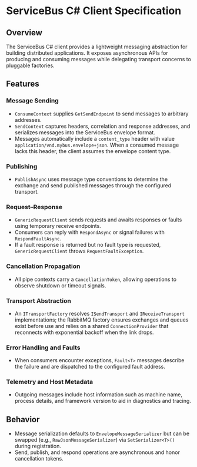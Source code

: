 # ServiceBus C# Client Specification

## Overview
The ServiceBus C# client provides a lightweight messaging abstraction for building distributed applications. It exposes asynchronous APIs for producing and consuming messages while delegating transport concerns to pluggable factories.

## Features

### Message Sending
- `ConsumeContext` supplies `GetSendEndpoint` to send messages to arbitrary addresses.
- `SendContext` captures headers, correlation and response addresses, and serializes messages into the ServiceBus envelope format.
- Messages automatically include a `content_type` header with value `application/vnd.mybus.envelope+json`. When a consumed message lacks this header, the client assumes the envelope content type.

### Publishing
- `PublishAsync` uses message type conventions to determine the exchange and send published messages through the configured transport.

### Request–Response
- `GenericRequestClient` sends requests and awaits responses or faults using temporary receive endpoints.
- Consumers can reply with `RespondAsync` or signal failures with `RespondFaultAsync`.
- If a fault response is returned but no fault type is requested, `GenericRequestClient` throws `RequestFaultException`.

### Cancellation Propagation
- All pipe contexts carry a `CancellationToken`, allowing operations to observe shutdown or timeout signals.

### Transport Abstraction
- An `ITransportFactory` resolves `ISendTransport` and `IReceiveTransport` implementations; the RabbitMQ factory ensures exchanges and queues exist before use and relies on a shared `ConnectionProvider` that reconnects with exponential backoff when the link drops.

### Error Handling and Faults
- When consumers encounter exceptions, `Fault<T>` messages describe the failure and are dispatched to the configured fault address.

### Telemetry and Host Metadata
- Outgoing messages include host information such as machine name, process details, and framework version to aid in diagnostics and tracing.

## Behavior
- Message serialization defaults to `EnvelopeMessageSerializer` but can be swapped (e.g., `RawJsonMessageSerializer`) via `SetSerializer<T>()` during registration.
- Send, publish, and respond operations are asynchronous and honor cancellation tokens.
